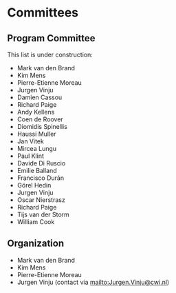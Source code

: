 # Committees

## Program Committee 

This list is under construction:

- Mark van den Brand
- Kim Mens
- Pierre-Etienne Moreau
- Jurgen Vinju
- Damien Cassou
- Richard Paige
- Andy Kellens  
- Coen de Roover  
- Diomidis Spinellis  
- Haussi Muller
- Jan Vitek  
- Mircea Lungu  
- Paul Klint  
- Davide Di Ruscio
- Emilie Balland  
- Francisco Durán  
- Görel Hedin  
- Jurgen Vinju 
- Oscar Nierstrasz  
- Richard Paige
- Tijs van der Storm  
- William Cook

## Organization

- Mark van den Brand
- Kim Mens
- Pierre-Etienne Moreau
- Jurgen Vinju (contact via <mailto:Jurgen.Vinju@cwi.nl>)
